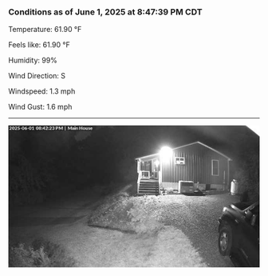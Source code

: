 ### Conditions as of June 1, 2025 at 8:47:39 PM CDT 

Temperature: 61.90 &deg;F

Feels like: 61.90 &deg;F

Humidity: 99%

Wind Direction: S

Windspeed: 1.3 mph

Wind Gust: 1.6 mph

---

<img src="./images/latest.jpeg"/>

